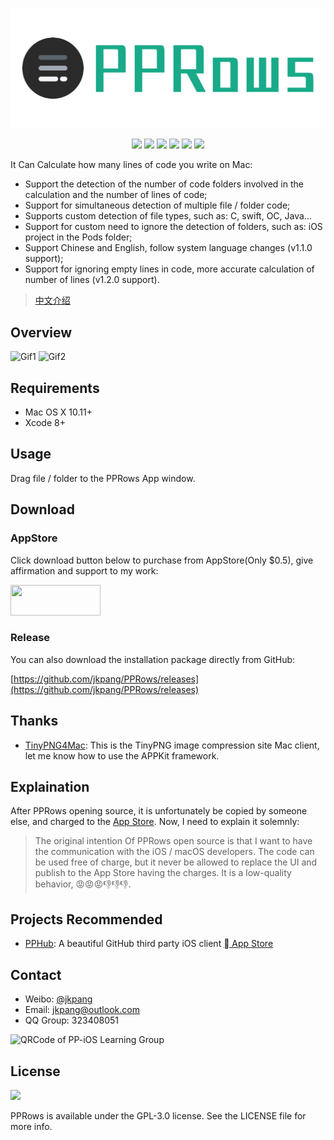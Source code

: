 ![](/source/PPRows.png)

<p align="center">
	<img src="https://img.shields.io/badge/platform-macOS-red.svg">
	<img src="https://img.shields.io/badge/language-Objective--C-orange.svg" />
	<img src="https://img.shields.io/badge/version-1.2.2-blue.svg">
	<img src="https://img.shields.io/badge/license-GPLv3.0-brightgreen.svg">
	<a href="http://weibo.com/jkpang"><img src="https://img.shields.io/badge/weibo-jkpang--%E5%BA%9E-red.svg"></a>
	<img src="https://img.shields.io/badge/made%20with-%3C3-orange.svg">
</p>

It Can Calculate how many lines of code you write on Mac:

- Support the detection of the number of code folders involved in the calculation and the number of lines of code;
- Support for simultaneous detection of multiple file / folder code;
- Supports custom detection of file types, such as: C, swift, OC, Java...
- Support for custom need to ignore the detection of folders, such as: iOS project in the Pods folder;
- Support Chinese and English, follow system language changes (v1.1.0 support);
- Support for ignoring empty lines in code, more accurate calculation of number of lines (v1.2.0 support).

> [中文介绍](/README_CN.md)

## Overview

![Gif1](https://github.com/jkpang/PPRows/blob/master/source/Gif1.gif)
![Gif2](https://github.com/jkpang/PPRows/blob/master/source/Gif2.gif)

## Requirements

- Mac OS X 10.11+
- Xcode 8+

## Usage

Drag file / folder to the PPRows App window.

## Download

### AppStore

Click download button below to purchase from AppStore(Only $0.5), give affirmation and support to my work:

<a target='_blank' href='https://itunes.apple.com/cn/app/VSCAM/id1315592646?mt=8'>
	<img src='http://ww2.sinaimg.cn/large/0060lm7Tgw1f1hgrs1ebwj308102q0sp.jpg' width='144' height='49'/>
</a>

### Release

You can also download the installation package directly from GitHub:

[https://github.com/jkpang/PPRows/releases](https://github.com/jkpang/PPRows/releases)

## Thanks

- [TinyPNG4Mac](https://github.com/kyleduo/TinyPNG4Mac): This is the TinyPNG image compression site Mac client, let me know how to use the APPKit framework.

## Explaination

After PPRows opening source, it is unfortunately be copied by someone else, and charged to the [App Store](https://itunes.apple.com/cn/app/lines-of-code/id1218789683?mt=12 ). Now, I need to explain it solemnly:

> The original intention Of PPRows open source is that I want to have the communication with the iOS / macOS developers. The code can be used free of charge, but it never be allowed to replace the UI and publish to the App Store having the charges. It is a low-quality behavior, 😡😡😡👎👎👎.

## Projects Recommended

- [PPHub](https://github.com/PPHubApp/PPHub-Feedback): A beautiful GitHub third party iOS client [ App Store](https://itunes.apple.com/app/id1314212521)
 
## Contact

* Weibo: [@jkpang](http://weibo.com/jkpang)
* Email: jkpang@outlook.com
* QQ Group: 323408051

![QRCode of PP-iOS Learning Group](https://github.com/jkpang/PPCounter/blob/master/PP-iOS%E5%AD%A6%E4%B9%A0%E4%BA%A4%E6%B5%81%E7%BE%A4%E7%BE%A4%E4%BA%8C%E7%BB%B4%E7%A0%81.png)

## License

![](https://www.gnu.org/graphics/gplv3-127x51.png)

PPRows is available under the GPL-3.0 license. See the LICENSE file for more info.



